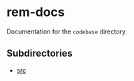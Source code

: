 # rem-docs

Documentation for the `codebase` directory.

## Subdirectories

- [src](./src/README.md)


